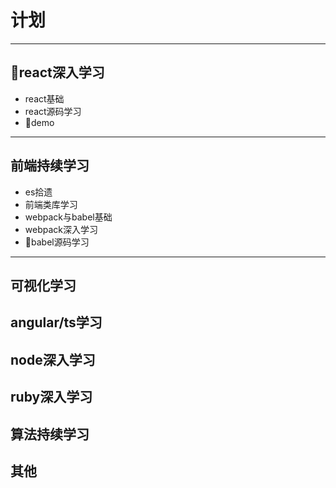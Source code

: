 # 计划

---

## react深入学习
- react基础
- react源码学习
- demo

---

## 前端持续学习
- es拾遗
- 前端类库学习
- webpack与babel基础
- webpack深入学习
- babel源码学习

---

## 可视化学习

## angular/ts学习

## node深入学习

## ruby深入学习

## 算法持续学习

## 其他